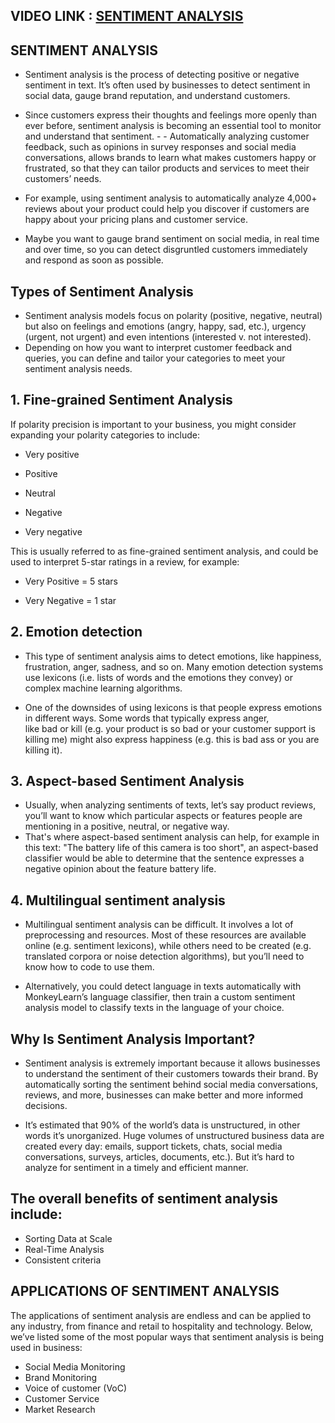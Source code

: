 ## VIDEO LINK : [SENTIMENT ANALYSIS](https://drive.google.com/file/d/1IFvH8PtMGOZqi-fLGPdq1moOMH5td9yG/view?usp=sharing)

## SENTIMENT ANALYSIS

- Sentiment analysis is the process of detecting positive or negative sentiment in text. It’s often used by businesses to detect sentiment in social data, gauge brand reputation, and understand customers.




- Since customers express their thoughts and feelings more openly than ever before, sentiment analysis is becoming an essential tool to monitor and understand that sentiment. - - Automatically analyzing customer feedback, such as opinions in survey responses and social media conversations, allows brands to learn what makes customers happy or frustrated, so that they can tailor products and services to meet their customers’ needs.

- For example, using sentiment analysis to automatically analyze 4,000+ reviews about your product could help you discover if customers are happy about your pricing plans and customer service.

- Maybe you want to gauge brand sentiment on social media, in real time and over time, so you can detect disgruntled customers immediately and respond as soon as possible.

## Types of Sentiment Analysis

- Sentiment analysis models focus on polarity (positive, negative, neutral) but also on feelings and emotions (angry, happy, sad, etc.), urgency (urgent, not urgent) and even intentions (interested v. not interested).
- Depending on how you want to interpret customer feedback and queries, you can define and tailor your categories to meet your sentiment analysis needs. 

## 1. Fine-grained Sentiment Analysis

If polarity precision is important to your business, you might consider expanding your polarity categories to include:

- Very positive

- Positive

- Neutral

- Negative

- Very negative

This is usually referred to as fine-grained sentiment analysis, and could be used to interpret 5-star ratings in a review, for example:

- Very Positive = 5 stars

- Very Negative = 1 star

## 2. Emotion detection

- This type of sentiment analysis aims to detect emotions, like happiness, frustration, anger, sadness, and so on. Many emotion detection systems use lexicons (i.e. lists of words and the emotions they convey) or complex machine learning algorithms.

- One of the downsides of using lexicons is that people express emotions in different ways. Some words that typically express anger, like bad or kill (e.g. your product is so bad or your customer support is killing me) might also express happiness (e.g. this is bad ass or you are killing it).

## 3. Aspect-based Sentiment Analysis

- Usually, when analyzing sentiments of texts, let’s say product reviews, you’ll want to know which particular aspects or features people are mentioning in a positive, neutral, or negative way. 
- That's where aspect-based sentiment analysis can help, for example in this text: "The battery life of this camera is too short", an aspect-based classifier would be able to determine that the sentence expresses a negative opinion about the feature battery life.


## 4. Multilingual sentiment analysis

- Multilingual sentiment analysis can be difficult. It involves a lot of preprocessing and resources. Most of these resources are available online (e.g. sentiment lexicons), while others need to be created (e.g. translated corpora or noise detection algorithms), but you’ll need to know how to code to use them.

- Alternatively, you could detect language in texts automatically with MonkeyLearn’s language classifier, then train a custom sentiment analysis model to classify texts in the language of your choice.

## Why Is Sentiment Analysis Important?

- Sentiment analysis is extremely important because it allows businesses to understand the sentiment of their customers towards their brand. By automatically sorting the sentiment behind social media conversations, reviews, and more, businesses can make better and more informed decisions.

- It’s estimated that 90% of the world’s data is unstructured, in other words it’s unorganized. Huge volumes of unstructured business data are created every day: emails, support tickets, chats, social media conversations, surveys, articles, documents, etc.). But it’s hard to analyze for sentiment in a timely and efficient manner.

## The overall benefits of sentiment analysis include:

- Sorting Data at Scale
- Real-Time Analysis
- Consistent criteria

## APPLICATIONS OF SENTIMENT ANALYSIS 

The applications of sentiment analysis are endless and can be applied to any industry, from finance and retail to hospitality and technology. Below, we’ve listed some of the most popular ways that sentiment analysis is being used in business:

- Social Media Monitoring
- Brand Monitoring
- Voice of customer (VoC)
- Customer Service
- Market Research



